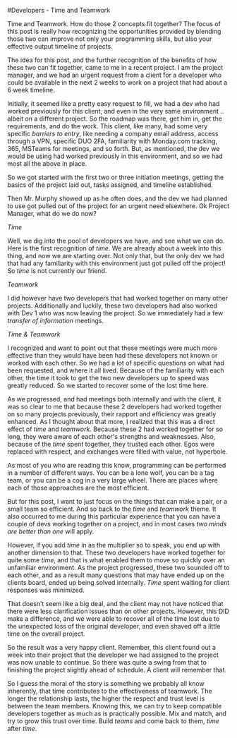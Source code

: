 #Developers - Time and Teamwork

Time and Teamwork. How do those 2 concepts fit together? The focus of this post is really how recognizing the opportunities provided by blending those two can improve not only your programming skills, but also your effective output timeline of projects.

The idea for this post, and the further recognition of the benefits of how these two can fit together, came to me in a recent project. I am the project manager, and we had an urgent request from a client for a developer who could be available in the next 2 weeks to work on a project that had about a 6 week timeline. 

Initially, it seemed like a pretty easy request to fill, we had a dev who had worked previously for this client, and even in the very same environment .. albeit on a different project. So the roadmap was there, get him in, get the requirements, and do the work.  This client, like many, had some very specific *barriers to entry*, like needing a company email address, access through a VPN, specific DUO 2FA, familiarity with Monday.com tracking, 365, MSTeams for meetings, and so forth. But, as mentioned, the dev we would be using had worked previously in this environment, and so we had most all the above in place. 

So we got started with the first two or three initiation meetings, getting the basics of the project laid out, tasks assigned, and timeline established.
 
Then Mr. Murphy showed up as he often does, and the dev we had planned to use got pulled out of the project for an urgent need elsewhere. Ok Project Manager, what do we do now?

*Time*

Well, we dig into the pool of developers we have, and see what we can do. Here is the first recognition of *time*. We are already about a week into this thing, and now we are starting over. Not only that, but the only dev we had that had any familiarity with this environment just got pulled off the project!  So *time* is not currently our friend. 

*Teamwork*

I did however have two developers that had worked together on many other projects. Additionally and luckily, these two developers had also worked with Dev 1 who was now leaving the project. So we immediately had a few *transfer of information* meetings. 

*Time & Teamwork* 

I recognized and want to point out that these meetings were much more effective than they would have been had these developers not known or worked with each other.  So we had a lot of specific questions on what had been requested, and where it all lived.  Because of the familiarity with each other, the time it took to get the two new developers up to speed was greatly reduced. So we started to recover some of the lost time here.

As we progressed, and had meetings both internally and with the client, it was so clear to me that because these 2 developers had worked together on so many projects previously, their rapport and efficiency was greatly enhanced. As I thought about that more, I realized that this was a direct effect of *time* and *teamwork*. Because these 2 had worked together for so long, they were aware of each other's strengths and weaknesses.  Also, because of the *time* spent together, they trusted each other. Egos were replaced with respect, and exchanges were filled with value, not hyperbole. 

As most of you who are reading this know, programming can be performed in a number of different ways. You can be a lone wolf, you can be a tag team, or you can be a cog in a very large wheel. There are places where each of those approaches are the most efficient. 

But for this post, I want to just focus on the things that can make a pair, or a small team so efficient. And so back to the *time* and *teamwork* theme.  It also occurred to me during this particular experience that you can have a couple of devs working together on a project, and in most cases *two minds are better than one* will apply.
 
However, if you add *time* in as the multiplier so to speak, you end up with another dimension to that. These two developers have worked together for quite some *time*, and that is what enabled them to move so quickly over an unfamiliar environment. As the project progressed, these two sounded off to each other, and as a result many questions that may have ended up on the clients board, ended up being solved internally. *Time* spent waiting for client responses was minimized.

That doesn’t seem like a big deal, and the client may not have noticed that there were less clarification issues than on other projects. However, this DID make a difference, and we were able to recover all of the time lost due to the unexpected loss of the original developer, and even shaved off a little time on the overall project. 

So the result was a very happy client. Remember, this client found out a week into their project that the developer we had assigned to the project was now unable to continue. So there was quite a swing from that to finishing the project slightly ahead of schedule. A client will remember that. 

So I guess the moral of the story is something we probably all know inherently, that time contributes to the effectiveness of teamwork. The longer the relationship lasts, the higher the respect and trust level is between the team members. Knowing this, we can try to keep compatible developers together as much as is practically possible.  Mix and match, and try to grow this trust over time.  Build *teams* and come back to them, *time* after *time*. 
